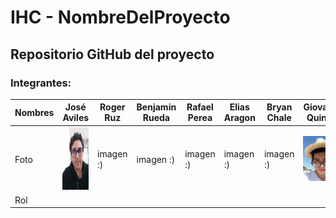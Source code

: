 # IHC - NombreDelProyecto

<h2>Repositorio GitHub del proyecto</h2>

<h3>Integrantes:</h3>

| Nombres | José Aviles | Roger Ruz  | Benjamin Rueda  | Rafael Perea | Elias Aragon | Bryan Chale | Giovanni Quintal |
| ------------- | ------------- | ------------- | ------------- | ------------- | ------------- |------------- | ------------- |
| Foto | <img src="Recursos/Fotos/Daroz.jpeg"  width="100" height="100" />  | imagen :) | imagen :) | imagen :) | imagen :) | imagen :) | <img src="Recursos/Fotos/Gio.jpeg"> |
| Rol |  | | | | | | |
